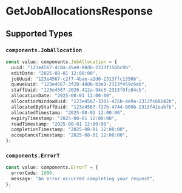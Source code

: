 # GetJobAllocationsResponse


## Supported Types

### `components.JobAllocation`

```typescript
const value: components.JobAllocation = {
  uuid: "123e4567-dc8a-45e0-80d6-2313f156bc9b",
  editDate: "2025-08-01 12:00:00",
  jobUuid: "123e4567-c2f7-4bae-a2d0-2313ffc1350b",
  queueUuid: "123e4567-3f20-480b-b3e8-2313f459c6eb",
  staffUuid: "123e4567-2026-412a-94c5-2313f9fc04cb",
  allocationDate: "2025-08-01 12:00:00",
  allocationWindowUuid: "123e4567-3301-475b-ae9a-2313fc68142b",
  allocatedByStaffUuid: "123e4567-f27b-4744-809b-2313f41eabfb",
  allocatedTimestamp: "2025-08-01 12:00:00",
  expiryTimestamp: "2025-08-01 12:00:00",
  readTimestamp: "2025-08-01 12:00:00",
  completionTimestamp: "2025-08-01 12:00:00",
  acceptanceTimestamp: "2025-08-01 12:00:00",
};
```

### `components.ErrorT`

```typescript
const value: components.ErrorT = {
  errorCode: 1000,
  message: "An error occurred completing your request",
};
```

